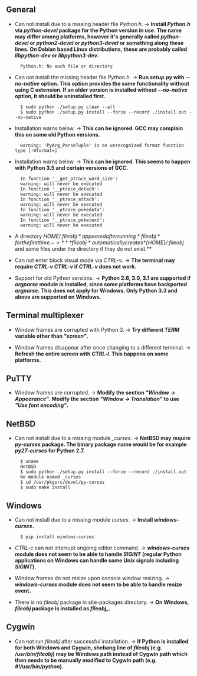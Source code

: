## General

+ Can not install due to a missing header file *Python.h*. -> **Install *Python.h* via *python-devel* package for the Python version in use. The name may differ among platforms, however it's generally called *python-devel* or *python2-devel* or *python3-devel* or something along these lines. On Debian based Linux distributions, these are probably called *libpython-dev* or *libpython3-dev*.**

        Python.h: No such file or directory

+ Can not install the missing header file *Python.h*. -> **Run *setup.py* with *--no-native* option. This option provides the same functionality without using C extension. If an older version is installed without *--no-native* option, it should be uninstalled first.**

        $ sudo python ./setup.py clean --all
        $ sudo python ./setup.py install --force --record ./install.out --no-native

+ Installation warns below. -> **This can be ignored. GCC may complain this on some old Python versions.**

        warning: 'PyArg_ParseTuple' is an unrecognized format function type [-Wformat=]

+ Installation warns below. -> **This can be ignored. This seems to happen with Python 3.5 and certain versions of GCC.**

        In function '__get_ptrace_word_size':
        warning: will never be executed
        In function '__ptrace_detach':
        warning: will never be executed
        In function '__ptrace_attach':
        warning: will never be executed
        In function '__ptrace_pokedata':
        warning: will never be executed
        In function '__ptrace_poketext':
        warning: will never be executed

+ A directory *${HOME}/.fileobj* appeared after running *fileobj* for the first time. -> ***fileobj* automatically creates *${HOME}/.fileobj* and some files under the directory if they do not exist.**

+ Can not enter block visual mode via *CTRL-v*. -> **The terminal may require *CTRL-v CTRL-v* if *CTRL-v* does not work.**

+ Support for old Python versions. -> **Python 2.6, 3.0, 3.1 are supported if *argparse* module is installed, since some platforms have backported *argparse*. This does not apply for Windows. Only Python 3.3 and above are supported on Windows.**

## Terminal multiplexer

+ Window frames are corrupted with Python 3. -> **Try different *TERM* variable other than *"screen"*.**

+ Window frames disappear after once changing to a different terminal. -> **Refresh the entire screen with *CTRL-l*. This happens on some platforms.**

## PuTTY

+ Window frames are corrupted. -> **Modify the section *"Window -> Appearance"*. Modify the section *"Window -> Translation"* to use *"Use font encoding"*.**

## NetBSD

+ Can not install due to a missing module *_curses*. -> **NetBSD may require *py-curses* package. The binary package name would be for example *py27-curses* for Python 2.7.**

        $ uname
        NetBSD
        $ sudo python ./setup.py install --force --record ./install.out
        No module named _curses
        $ cd /usr/pkgsrc/devel/py-curses
        $ sudo make install

## Windows

+ Can not install due to a missing module *curses*. -> **Install *windows-curses*.**

        $ pip install windows-curses

+ *CTRL-c* can not interrupt ongoing editor command. -> ***windows-curses* module does not seem to be able to handle *SIGINT* (regular Python applications on Windows can handle some Unix signals including *SIGINT*).**

+ Window frames do not resize upon console window resizing. -> ***windows-curses* module does not seem to be able to handle resize event.**

+ There is no *fileobj* package in site-packages directory. -> **On Windows, *fileobj* package is installed as *fileobj_*.**

## Cygwin

+ Can not run *fileobj* after successful installation. -> **If Python is installed for both Windows and Cygwin, shebang line of *fileobj* (e.g. */usr/bin/fileobj*) may be Windows path instead of Cygwin path which then needs to be manually modified to Cygwin path (e.g. *#!/usr/bin/python*).**
